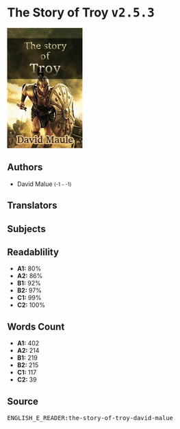 # The Story of Troy <kbd>v2.5.3</kbd>

![](./cover.medium.jpg "")

## Authors


 - David Malue <small>(-1 - -1)</small>

## Translators



## Subjects



## Readablility


 - **A1:** 80%
 - **A2:** 86%
 - **B1:** 92%
 - **B2:** 97%
 - **C1:** 99%
 - **C2:** 100%

## Words Count


 - **A1:** 402
 - **A2:** 214
 - **B1:** 219
 - **B2:** 215
 - **C1:** 117
 - **C2:** 39

## Source


<kbd>ENGLISH_E_READER:the-story-of-troy-david-malue</kbd>
